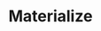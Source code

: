 ---
blog: https://materialize.io/blog
git: https://github.com/MaterializeInc/materialize
linkedin: https://linkedin.com/company/materializeinc
logohandle: materializeio
sort: materialize
title: Materialize
twitter: https://x.com/materializeinc
website: https://materialize.io/
---